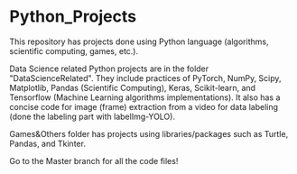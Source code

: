 # Python_Projects
This repository has projects done using Python language (algorithms, scientific computing, games, etc.). 

Data Science related Python projects are in the folder "DataScienceRelated". They include practices of PyTorch, NumPy, Scipy, Matplotlib, Pandas (Scientific Computing), Keras, Scikit-learn, and Tensorflow (Machine Learning algorithms implementations). It also has a concise code for image (frame) extraction from a video for data labeling (done the labeling part with labelImg-YOLO).

Games&Others folder has projects using libraries/packages such as Turtle, Pandas, and Tkinter.

Go to the Master branch for all the code files!

